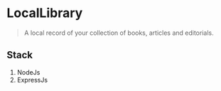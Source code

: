 # LocalLibrary

> A local record of your collection of books, articles and editorials.

## Stack

1. NodeJs
2. ExpressJs
